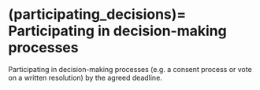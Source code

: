 (participating_decisions)=
Participating in decision-making processes
==========================================

Participating in decision-making processes (e.g. a consent process or vote on a written resolution) by the agreed deadline.